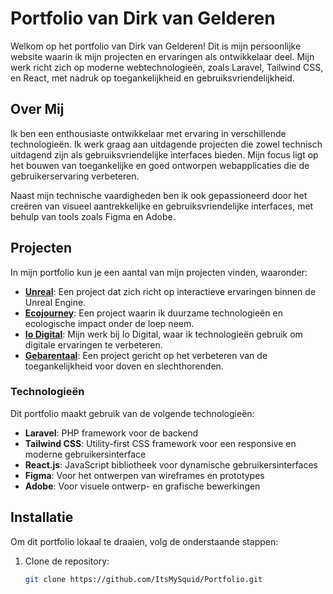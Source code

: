# Portfolio van Dirk van Gelderen

Welkom op het portfolio van Dirk van Gelderen! Dit is mijn persoonlijke website waarin ik mijn projecten en ervaringen als ontwikkelaar deel. Mijn werk richt zich op moderne webtechnologieën, zoals Laravel, Tailwind CSS, en React, met nadruk op toegankelijkheid en gebruiksvriendelijkheid.

## Over Mij

Ik ben een enthousiaste ontwikkelaar met ervaring in verschillende technologieën. Ik werk graag aan uitdagende projecten die zowel technisch uitdagend zijn als gebruiksvriendelijke interfaces bieden. Mijn focus ligt op het bouwen van toegankelijke en goed ontworpen webapplicaties die de gebruikerservaring verbeteren.

Naast mijn technische vaardigheden ben ik ook gepassioneerd door het creëren van visueel aantrekkelijke en gebruiksvriendelijke interfaces, met behulp van tools zoals Figma en Adobe.

## Projecten

In mijn portfolio kun je een aantal van mijn projecten vinden, waaronder:

- **[Unreal](#)**: Een project dat zich richt op interactieve ervaringen binnen de Unreal Engine.
- **[Ecojourney](#)**: Een project waarin ik duurzame technologieën en ecologische impact onder de loep neem.
- **[Io Digital](#)**: Mijn werk bij Io Digital, waar ik technologieën gebruik om digitale ervaringen te verbeteren.
- **[Gebarentaal](#)**: Een project gericht op het verbeteren van de toegankelijkheid voor doven en slechthorenden.

### Technologieën

Dit portfolio maakt gebruik van de volgende technologieën:

- **Laravel**: PHP framework voor de backend
- **Tailwind CSS**: Utility-first CSS framework voor een responsive en moderne gebruikersinterface
- **React.js**: JavaScript bibliotheek voor dynamische gebruikersinterfaces
- **Figma**: Voor het ontwerpen van wireframes en prototypes
- **Adobe**: Voor visuele ontwerp- en grafische bewerkingen

## Installatie

Om dit portfolio lokaal te draaien, volg de onderstaande stappen:

1. Clone de repository:
   ```bash
   git clone https://github.com/ItsMySquid/Portfolio.git

